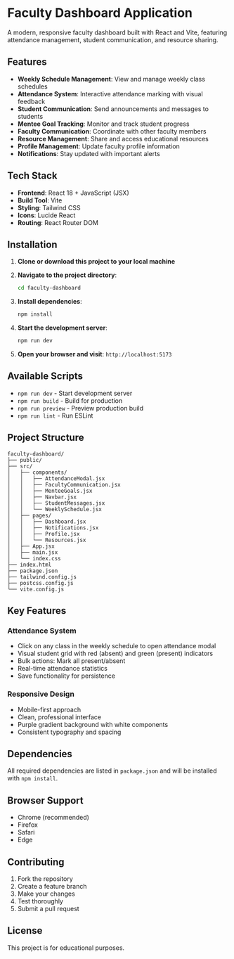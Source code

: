 # Faculty Dashboard Application

A modern, responsive faculty dashboard built with React and Vite, featuring attendance management, student communication, and resource sharing.

## Features

- **Weekly Schedule Management**: View and manage weekly class schedules
- **Attendance System**: Interactive attendance marking with visual feedback
- **Student Communication**: Send announcements and messages to students
- **Mentee Goal Tracking**: Monitor and track student progress
- **Faculty Communication**: Coordinate with other faculty members
- **Resource Management**: Share and access educational resources
- **Profile Management**: Update faculty profile information
- **Notifications**: Stay updated with important alerts

## Tech Stack

- **Frontend**: React 18 + JavaScript (JSX)
- **Build Tool**: Vite
- **Styling**: Tailwind CSS
- **Icons**: Lucide React
- **Routing**: React Router DOM

## Installation

1. **Clone or download this project to your local machine**

2. **Navigate to the project directory**:
   ```bash
   cd faculty-dashboard
   ```

3. **Install dependencies**:
   ```bash
   npm install
   ```

4. **Start the development server**:
   ```bash
   npm run dev
   ```

5. **Open your browser and visit**: `http://localhost:5173`

## Available Scripts

- `npm run dev` - Start development server
- `npm run build` - Build for production
- `npm run preview` - Preview production build
- `npm run lint` - Run ESLint

## Project Structure

```
faculty-dashboard/
├── public/
├── src/
│   ├── components/
│   │   ├── AttendanceModal.jsx
│   │   ├── FacultyCommunication.jsx
│   │   ├── MenteeGoals.jsx
│   │   ├── Navbar.jsx
│   │   ├── StudentMessages.jsx
│   │   └── WeeklySchedule.jsx
│   ├── pages/
│   │   ├── Dashboard.jsx
│   │   ├── Notifications.jsx
│   │   ├── Profile.jsx
│   │   └── Resources.jsx
│   ├── App.jsx
│   ├── main.jsx
│   └── index.css
├── index.html
├── package.json
├── tailwind.config.js
├── postcss.config.js
└── vite.config.js
```

## Key Features

### Attendance System
- Click on any class in the weekly schedule to open attendance modal
- Visual student grid with red (absent) and green (present) indicators
- Bulk actions: Mark all present/absent
- Real-time attendance statistics
- Save functionality for persistence

### Responsive Design
- Mobile-first approach
- Clean, professional interface
- Purple gradient background with white components
- Consistent typography and spacing

## Dependencies

All required dependencies are listed in `package.json` and will be installed with `npm install`.

## Browser Support

- Chrome (recommended)
- Firefox
- Safari
- Edge

## Contributing

1. Fork the repository
2. Create a feature branch
3. Make your changes
4. Test thoroughly
5. Submit a pull request

## License

This project is for educational purposes.